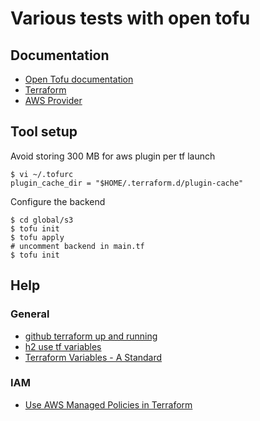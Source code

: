 # Various tests with open tofu

## Documentation

- [Open Tofu documentation](https://opentofu.org/docs/cli/)
- [Terraform](https://developer.hashicorp.com/terraform?product_intent=terraform)
- [AWS Provider](https://registry.terraform.io/providers/hashicorp/aws/latest/docs)

## Tool setup

Avoid storing 300 MB for aws plugin per tf launch

    $ vi ~/.tofurc
    plugin_cache_dir = "$HOME/.terraform.d/plugin-cache"

Configure the backend

    $ cd global/s3
    $ tofu init
    $ tofu apply
    # uncomment backend in main.tf
    $ tofu init

## Help

### General

- [github terraform up and running](https://github.com/brikis98/terraform-up-and-running-code)
- [h2 use tf variables](https://spacelift.io/blog/how-to-use-terraform-variables)
- [Terraform Variables - A Standard](https://lachlanwhite.com/posts/terraform/10-11-2021-terraform-variables-a-standard/)

### IAM

- [Use AWS Managed Policies in Terraform](https://francescoboffa.com/terraform-aws-managed-policies/)